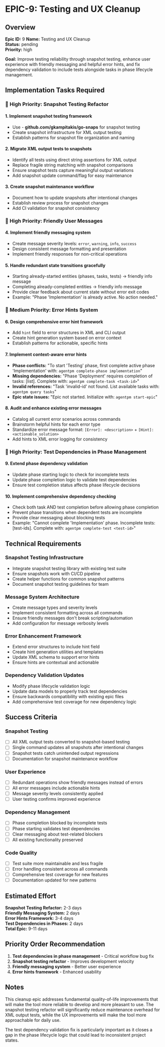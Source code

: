 # EPIC-9: Testing and UX Cleanup

## Overview

**Epic ID:** 9
**Name:** Testing and UX Cleanup  
**Status:** pending  
**Priority:** high  

**Goal:** Improve testing reliability through snapshot testing, enhance user experience with friendly messaging and helpful error hints, and fix dependency validation to include tests alongside tasks in phase lifecycle management.

## Implementation Tasks Required

### 🧪 **High Priority: Snapshot Testing Refactor**

#### 1. **Implement snapshot testing framework**
- Use - **github.com/gkampitakis/go-snaps** for snapshot testing
- Create snapshot infrastructure for XML output testing
- Establish patterns for snapshot file organization and naming

#### 2. **Migrate XML output tests to snapshots**
- Identify all tests using direct string assertions for XML output
- Replace fragile string matching with snapshot comparisons
- Ensure snapshot tests capture meaningful output variations
- Add snapshot update command/flag for easy maintenance

#### 3. **Create snapshot maintenance workflow**
- Document how to update snapshots after intentional changes
- Establish review process for snapshot changes
- Add CI validation for snapshot consistency

### 💬 **High Priority: Friendly User Messages**

#### 4. **Implement friendly messaging system**
- Create message severity levels: `error`, `warning`, `info`, `success`
- Design consistent message formatting and presentation
- Implement friendly responses for non-critical operations

#### 5. **Handle redundant state transitions gracefully**
- Starting already-started entities (phases, tasks, tests) → friendly info message
- Completing already-completed entities → friendly info message
- Provide clear feedback about current state without error exit codes
- Example: "Phase 'Implementation' is already active. No action needed."

### 🎯 **Medium Priority: Error Hints System**

#### 6. **Design comprehensive error hint framework**
- Add `hint` field to error structures in XML and CLI output
- Create hint generation system based on error context
- Establish patterns for actionable, specific hints

#### 7. **Implement context-aware error hints**
- **Phase conflicts:** "To start 'Testing' phase, first complete active phase 'Implementation' with: `agentpm complete-phase implementation`"
- **Missing dependencies:** "Phase 'Deployment' requires completion of tasks: [list]. Complete with: `agentpm complete-task <task-id>`"
- **Invalid references:** "Task 'invalid-id' not found. List available tasks with: `agentpm query tasks`"
- **Epic state issues:** "Epic not started. Initialize with: `agentpm start-epic`"

#### 8. **Audit and enhance existing error messages**
- Catalog all current error scenarios across commands
- Brainstorm helpful hints for each error type
- Standardize error message format: `[Error]: <description>` + `[Hint]: <actionable_solution>`
- Add hints to XML error logging for consistency

### 🔗 **High Priority: Test Dependencies in Phase Management**

#### 9. **Extend phase dependency validation**
- Update phase starting logic to check for incomplete tests
- Update phase completion logic to validate test dependencies
- Ensure test completion status affects phase lifecycle decisions

#### 10. **Implement comprehensive dependency checking**
- Check both task AND test completion before allowing phase completion
- Prevent phase transitions when dependent tests are incomplete
- Provide clear messaging about blocking tests
- Example: "Cannot complete 'Implementation' phase. Incomplete tests: [test-ids]. Complete with: `agentpm complete-test <test-id>`"

## Technical Requirements

### Snapshot Testing Infrastructure
- Integrate snapshot testing library with existing test suite
- Ensure snapshots work with CI/CD pipeline
- Create helper functions for common snapshot patterns
- Document snapshot testing guidelines for team

### Message System Architecture
- Create message types and severity levels
- Implement consistent formatting across all commands
- Ensure friendly messages don't break scripting/automation
- Add configuration for message verbosity levels

### Error Enhancement Framework
- Extend error structures to include hint field
- Create hint generation utilities and templates
- Update XML schema to support error hints
- Ensure hints are contextual and actionable

### Dependency Validation Updates
- Modify phase lifecycle validation logic
- Update data models to properly track test dependencies
- Ensure backwards compatibility with existing epic files
- Add comprehensive test coverage for new dependency logic

## Success Criteria

### Snapshot Testing
- [ ] All XML output tests converted to snapshot-based testing
- [ ] Single command updates all snapshots after intentional changes
- [ ] Snapshot tests catch unintended output regressions
- [ ] Documentation for snapshot maintenance workflow

### User Experience
- [ ] Redundant operations show friendly messages instead of errors
- [ ] All error messages include actionable hints
- [ ] Message severity levels consistently applied
- [ ] User testing confirms improved experience

### Dependency Management
- [ ] Phase completion blocked by incomplete tests
- [ ] Phase starting validates test dependencies
- [ ] Clear messaging about test-related blockers
- [ ] All existing functionality preserved

### Code Quality
- [ ] Test suite more maintainable and less fragile
- [ ] Error handling consistent across all commands
- [ ] Comprehensive test coverage for new features
- [ ] Documentation updated for new patterns

## Estimated Effort

**Snapshot Testing Refactor:** 2-3 days  
**Friendly Messaging System:** 2 days  
**Error Hints Framework:** 3-4 days  
**Test Dependencies in Phases:** 2 days  
**Total Epic:** 9-11 days

## Priority Order Recommendation

1. **Test dependencies in phase management** - Critical workflow bug fix
2. **Snapshot testing refactor** - Improves development velocity
3. **Friendly messaging system** - Better user experience
4. **Error hints framework** - Enhanced usability

## Notes

This cleanup epic addresses fundamental quality-of-life improvements that will make the tool more reliable to develop and more pleasant to use. The snapshot testing refactor will significantly reduce maintenance overhead for XML output tests, while the UX improvements will make the tool more approachable for daily use.

The test dependency validation fix is particularly important as it closes a gap in the phase lifecycle logic that could lead to inconsistent project states.